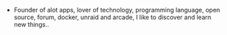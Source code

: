 - Founder of alot apps, lover of technology, programming language, open source, forum, docker, unraid and arcade, I like to discover and learn new things..
  <br>













































































































































































































































































































































































































































































































































































